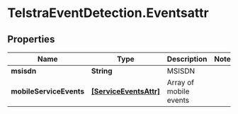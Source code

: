 # TelstraEventDetection.Eventsattr

## Properties
Name | Type | Description | Notes
------------ | ------------- | ------------- | -------------
**msisdn** | **String** | MSISDN | 
**mobileServiceEvents** | [**[ServiceEventsAttr]**](ServiceEventsAttr.md) | Array of mobile events | 


